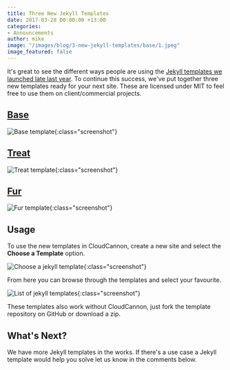 ```yaml
---
title: Three New Jekyll Templates
date: 2017-03-28 00:00:00 +13:00
categories:
- Announcements
author: mike
image: "/images/blog/3-new-jekyll-templates/base/1.jpeg"
image_featured: false
---
```


It's great to see the different ways people are using the [Jekyll templates we launched late last year](/announcements/2016/12/05/free-jekyll-templates/). To continue this success, we've put together three new templates ready for your next site. These are licensed under MIT to feel free to use them on client/commercial projects.

## [Base](https://learn.cloudcannon.com/templates/base/)

![Base template](/images/blog/3-new-jekyll-templates/base/1.jpeg){:class="screenshot"}

## [Treat](https://learn.cloudcannon.com/templates/treat/)

![Treat template](/images/blog/3-new-jekyll-templates/treat/1.jpeg){:class="screenshot"}

## [Fur](https://learn.cloudcannon.com/templates/fur/)

![Fur template](/images/blog/3-new-jekyll-templates/fur/1.jpeg){:class="screenshot"}

## Usage

To use the new templates in CloudCannon, create a new site and select the **Choose a Template** option.

![Choose a jekyll template](/images/blog/7-free-jekyll-templates/choose.jpeg){:class="screenshot"}

From here you can browse through the templates and select your favourite.

![List of jekyll templates](/images/blog/7-free-jekyll-templates/templates.jpeg){:class="screenshot"}

These templates also work without CloudCannon, just fork the template repository on GitHub or download a zip.

## What's Next?

We have more Jekyll templates in the works. If there's a use case a Jekyll template would help you solve let us know in the comments below.
